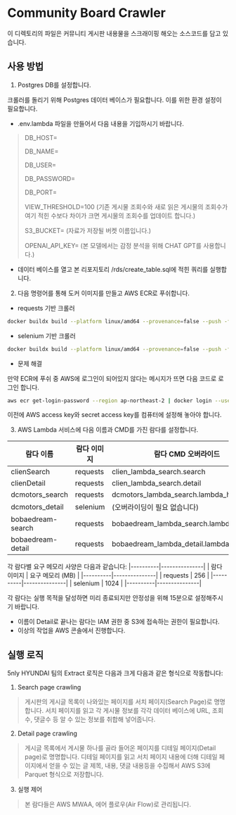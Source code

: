 # Community Board Crawler

이 디렉토리의 파일은 커뮤니티 게시판 내용물을 스크래이핑 해오는 소스코드를 담고 있습니다.

## 사용 방법

1. Postgres DB를 설정합니다.

크롤러를 돌리기 위해 Postgres 데이터 베이스가 필요합니다. 이를 위한 환경 설정이 필요합니다.
* .env.lambda 파일을 만들어서 다음 내용을 기입하시기 바랍니다.
> DB_HOST=
>
> DB_NAME=
>
> DB_USER=
>
> DB_PASSWORD=
>
> DB_PORT=
>
> VIEW_THRESHOLD=100 (기존 게시물 조회수와 새로 읽은 게시물의 조회수가 여기 적힌 수보다 차이가 크면 게시물의 조회수를 업데이트 합니다.)
>
> S3_BUCKET= (자료가 저장될 버켓 이름입니다.)
>
> OPENAI_API_KEY= (본 모델에서는 감정 분석을 위해 CHAT GPT를 사용합니다.)

* 데이터 베이스를 열고 본 리포지토리 /rds/create_table.sql에 적힌 쿼리를 실행합니다.

2. 다음 명령어를 통해 도커 이미지를 만들고 AWS ECR로 푸쉬합니다.

* requests 기반 크롤러

```bash
docker buildx build --platform linux/amd64 --provenance=false --push -f requests.Dockerfile -t {ECR 주소}:requests .
```

* selenium 기반 크롤러

```bash
docker buildx build --platform linux/amd64 --provenance=false --push -f selenium.Dockerfile -t {ECR 주소}:selenium .
```

* 문제 해결

만약 ECR에 푸쉬 중 AWS에 로그인이 되어있지 않다는 메시지가 뜨면 다음 코드로 로그인 합니다.

```bash
aws ecr get-login-password --region ap-northeast-2 | docker login --username AWS --password-stdin {ECR 주소}
```

이전에 AWS access key와 secret access key를 컴퓨터에 설정해 놓아야 합니다.

3. AWS Lambda 서비스에 다음 이름과 CMD를 가진 람다를 설정합니다.


| 람다 이름           | 람다 이미지 | 람다 CMD 오버라이드                         |
|-------------------|----------|-----------------------------------------|
| clienSearch       | requests | clien_lambda_search.search              |
| clienDetail       | requests | clien_lambda_search.detail              |
| dcmotors_search   | requests | dcmotors_lambda_search.lambda_handler   |
| dcmotors_detail   | selenium | (오버라이딩이 필요 없습니다)                   |
| bobaedream-search | requests | bobaedream_lambda_search.lambda_handler |
| bobaedream-detail | requests | bobaedream_lambda_detail.lambda_handler |

각 람다별 요구 메모리 사양은 다음과 같습니다:
|----------|---------------|
| 람다 이미지 | 요구 메모리 (MB) |
|----------|---------------|
| requests | 256           |
|----------|---------------|
| selenium | 1024          |
|----------|---------------|

각 람다는 실행 목적을 달성하면 미리 종료되지만 안정성을 위해 15분으로 설정해주시기 바랍니다.

* 이름이 Detail로 끝나는 람다는 IAM 권한 중 S3에 접속하는 권한이 필요합니다.
* 이상의 작업을 AWS 콘솔에서 진행합니다.



## 실행 로직

5nly HYUNDAI 팀의 Extract 로직은 다음과 크게 다음과 같은 형식으로 작동합니다:

1. Search page crawling
> 게시판의 게시글 목록이 나와있는 페이지를 서치 페이지(Search Page)로 명명합니다.
> 서치 페이지를 읽고 각 게시물 정보를 각각 데이터 베이스에 URL, 조회수, 댓글수 등 알 수 있는 정보를 취합해 넣어줍니다.

2. Detail page crawling
> 게시글 목록에서 게시물 하나를 골라 들어온 페이지를 디테일 페이지(Detail page)로 명명합니다.
> 디테일 페이지를 읽고 서치 페이지 내용에 더해 디테일 페이지에서 얻을 수 있는 글 제목, 내용, 댓글 내용등을 수집해서 AWS S3에 Parquet 형식으로 저장합니다.

3. 실행 제어
> 본 람다들은 AWS MWAA, 에어 플로우(Air Flow)로 관리됩니다.